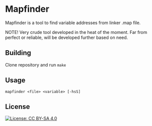 # Mapfinder

Mapfinder is a tool to find variable addresses from linker .map file.

NOTE! Very crude tool developed in the heat of the moment. Far from perfect or reliable, will be developed further based on need.

## Building
Clone repository and run ```make```

## Usage
```mapfinder <file> <variable> [-hsS]```

## License
[![License: CC BY-SA 4.0](https://licensebuttons.net/l/by-sa/4.0/80x15.png)](https://creativecommons.org/licenses/by-sa/4.0/)
